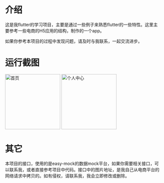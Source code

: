 # 介绍

这是我flutter的学习项目，主要是通过一些例子来熟悉flutter的一些特性。这里主要参考一些电商的H5应用的结构，制作的一个app。

如果你参考本项目的过程中发现问题，请及时与我联系，一起交流进步。

# 运行截图

<div>
  <image src="./screenshots/home.png" width="180" alt="首页"/>
  <image src="./screenshots/member.png" width="180" alt="个人中心"/>
</div>

# 其它

本项目的接口，使用的是easy-mock的数据mock平台，如果你需要相关接口，可以联系我，或者直接参考项目中代码。接口中的图片地址，是我自己从电商平台的网络请求中拷贝的。如有侵权，请联系我，我会立即修改或删除。
